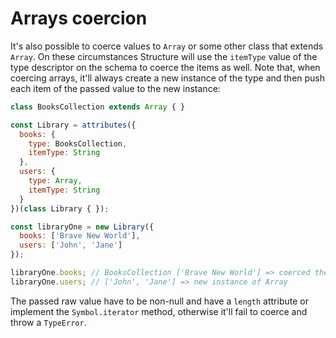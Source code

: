 # Arrays coercion

It's also possible to coerce values to `Array` or some other class that extends `Array`. On these circumstances Structure will use the `itemType` value of the type descriptor on the schema to coerce the items as well. Note that, when coercing arrays, it'll always create a new instance of the type and then push each item of the passed value to the new instance:

```javascript
class BooksCollection extends Array { }

const Library = attributes({
  books: {
    type: BooksCollection,
    itemType: String
  },
  users: {
    type: Array,
    itemType: String
  }
})(class Library { });

const libraryOne = new Library({
  books: ['Brave New World'],
  users: ['John', 'Jane']
});

libraryOne.books; // BooksCollection ['Brave New World'] => coerced the array to BooksCollection
libraryOne.users; // ['John', 'Jane'] => new instance of Array
```

The passed raw value have to be non-null and have a `length` attribute or implement the `Symbol.iterator` method, otherwise it'll fail to coerce and throw a `TypeError`.

